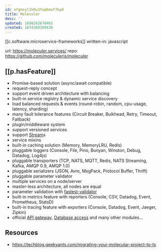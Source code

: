 ```yaml
---
id: ofgmsyl1k9u3fwqhmaf7kp0
title: Molecular
desc: ''
updated: 1698262670465
created: 1674360309430
---
```


[[c.software.microservice-frameworks]]
written-in: javascript

url: https://moleculer.services/
repo: https://github.com/moleculerjs/moleculer

## [[p.hasFeature]]

-   Promise-based solution (async/await compatible)
-   request-reply concept
-   support event driven architecture with balancing
-   built-in service registry & dynamic service discovery
-   load balanced requests & events (round-robin, random, cpu-usage, latency, sharding)
-   many fault tolerance features (Circuit Breaker, Bulkhead, Retry, Timeout, Fallback)
-   plugin/middleware system
-   support versioned services
-   support [Stream](https://nodejs.org/dist/latest-v10.x/docs/api/stream.html)s
-   service mixins
-   built-in caching solution (Memory, MemoryLRU, Redis)
-   pluggable loggers (Console, File, Pino, Bunyan, Winston, Debug, Datadog, Log4js)
-   pluggable transporters (TCP, NATS, MQTT, Redis, NATS Streaming, Kafka, AMQP 0.9, AMQP 1.0)
-   pluggable serializers (JSON, Avro, MsgPack, Protocol Buffer, Thrift)
-   pluggable parameter validator
-   multiple services on a node/server
-   master-less architecture, all nodes are equal
-   parameter validation with [fastest-validator](https://github.com/icebob/fastest-validator)
-   built-in metrics feature with reporters (Console, CSV, Datadog, Event, Prometheus, StatsD)
-   built-in tracing feature with exporters (Console, Datadog, Event, Jaeger, Zipkin)
-   official [API gateway](https://github.com/moleculerjs/moleculer-web), [Database access](https://github.com/moleculerjs/moleculer-db) and many other modules…


## Resources

- https://techblog.geekyants.com/migrating-your-molecular-project-to-ts